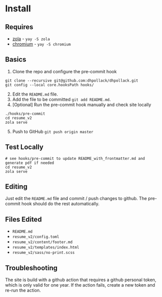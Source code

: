 # Install

## Requires

* [zola](https://www.getzola.org) - `yay -S zola`  
* [chromium](https://www.chromium.org/) - `yay -S chromium`  

## Basics

1. Clone the repo and configure the pre-commit hook  

```
git clone --recursive git@github.com:dhpollack/dhpollack.git 
git config --local core.hooksPath hooks/
```

2. Edit the `README.md` file.  
3. Add the file to be committed `git add README.md`.  
4. [Optional] Run the pre-commit hook manually and check site locally  

```
./hooks/pre-commit
cd resume_v2
zola serve
```

5. Push to GitHub `git push origin master`

## Test Locally

```
# see hooks/pre-commit to update README_with_frontmatter.md and generate pdf if needed
cd resume_v2
zola serve
```

## Editing

Just edit the `README.md` file and commit / push changes to github.  The pre-commit hook should do the rest automatically.  

## Files Edited

* `README.md`  
* `resume_v2/config.toml`  
* `resume_v2/content/footer.md`  
* `resume_v2/templates/index.html`  
* `resume_v2/sass/no-print.scss` 

## Troubleshooting

The site is build with a github action that requires a github personal token, which is only valid for one year.  If the action fails, create a new token and re-run the action.
